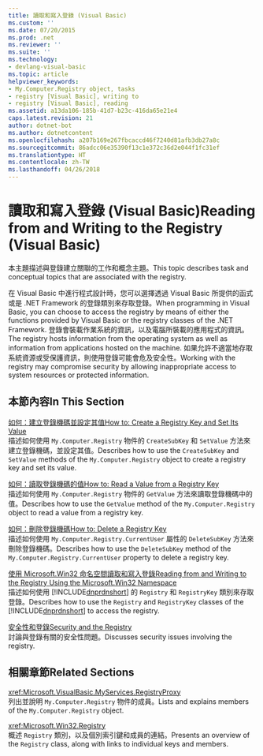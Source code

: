 ```yaml
---
title: 讀取和寫入登錄 (Visual Basic)
ms.custom: ''
ms.date: 07/20/2015
ms.prod: .net
ms.reviewer: ''
ms.suite: ''
ms.technology:
- devlang-visual-basic
ms.topic: article
helpviewer_keywords:
- My.Computer.Registry object, tasks
- registry [Visual Basic], writing to
- registry [Visual Basic], reading
ms.assetid: a13da106-185b-41d7-b23c-416da65e21e4
caps.latest.revision: 21
author: dotnet-bot
ms.author: dotnetcontent
ms.openlocfilehash: a207b169e267fbcaccd46f7240d81afb3db27a8c
ms.sourcegitcommit: 86adcc06e35390f13c1e372c36d2e044f1fc31ef
ms.translationtype: HT
ms.contentlocale: zh-TW
ms.lasthandoff: 04/26/2018
---
```

# <a name="reading-from-and-writing-to-the-registry-visual-basic"></a><span data-ttu-id="aff5f-102">讀取和寫入登錄 (Visual Basic)</span><span class="sxs-lookup"><span data-stu-id="aff5f-102">Reading from and Writing to the Registry (Visual Basic)</span></span>
<span data-ttu-id="aff5f-103">本主題描述與登錄建立關聯的工作和概念主題。</span><span class="sxs-lookup"><span data-stu-id="aff5f-103">This topic describes task and conceptual topics that are associated with the registry.</span></span>  
  
 <span data-ttu-id="aff5f-104">在 Visual Basic 中進行程式設計時，您可以選擇透過 Visual Basic 所提供的函式或是 .NET Framework 的登錄類別來存取登錄。</span><span class="sxs-lookup"><span data-stu-id="aff5f-104">When programming in Visual Basic, you can choose to access the registry by means of either the functions provided by Visual Basic or the registry classes of the .NET Framework.</span></span> <span data-ttu-id="aff5f-105">登錄會裝載作業系統的資訊，以及電腦所裝載的應用程式的資訊。</span><span class="sxs-lookup"><span data-stu-id="aff5f-105">The registry hosts information from the operating system as well as information from applications hosted on the machine.</span></span> <span data-ttu-id="aff5f-106">如果允許不適當地存取系統資源或受保護資訊，則使用登錄可能會危及安全性。</span><span class="sxs-lookup"><span data-stu-id="aff5f-106">Working with the registry may compromise security by allowing inappropriate access to system resources or protected information.</span></span>  
  
## <a name="in-this-section"></a><span data-ttu-id="aff5f-107">本節內容</span><span class="sxs-lookup"><span data-stu-id="aff5f-107">In This Section</span></span>  
 [<span data-ttu-id="aff5f-108">如何：建立登錄機碼並設定其值</span><span class="sxs-lookup"><span data-stu-id="aff5f-108">How to: Create a Registry Key and Set Its Value</span></span>](../../../../visual-basic/developing-apps/programming/computer-resources/how-to-create-a-registry-key-and-set-its-value.md)  
 <span data-ttu-id="aff5f-109">描述如何使用 `My.Computer.Registry` 物件的 `CreateSubKey` 和 `SetValue` 方法來建立登錄機碼，並設定其值。</span><span class="sxs-lookup"><span data-stu-id="aff5f-109">Describes how to use the `CreateSubKey` and `SetValue` methods of the `My.Computer.Registry` object to create a registry key and set its value.</span></span>  
  
 [<span data-ttu-id="aff5f-110">如何：讀取登錄機碼的值</span><span class="sxs-lookup"><span data-stu-id="aff5f-110">How to: Read a Value from a Registry Key</span></span>](../../../../visual-basic/developing-apps/programming/computer-resources/how-to-read-a-value-from-a-registry-key.md)  
 <span data-ttu-id="aff5f-111">描述如何使用 `My.Computer.Registry` 物件的 `GetValue` 方法來讀取登錄機碼中的值。</span><span class="sxs-lookup"><span data-stu-id="aff5f-111">Describes how to use the `GetValue` method of the `My.Computer.Registry` object to read a value from a registry key.</span></span>  
  
 [<span data-ttu-id="aff5f-112">如何：刪除登錄機碼</span><span class="sxs-lookup"><span data-stu-id="aff5f-112">How to: Delete a Registry Key</span></span>](../../../../visual-basic/developing-apps/programming/computer-resources/how-to-delete-a-registry-key.md)  
 <span data-ttu-id="aff5f-113">描述如何使用 `My.Computer.Registry.CurrentUser` 屬性的 `DeleteSubKey` 方法來刪除登錄機碼。</span><span class="sxs-lookup"><span data-stu-id="aff5f-113">Describes how to use the `DeleteSubKey` method of the `My.Computer.Registry.CurrentUser` property to delete a registry key.</span></span>  
  
 [<span data-ttu-id="aff5f-114">使用 Microsoft.Win32 命名空間讀取和寫入登錄</span><span class="sxs-lookup"><span data-stu-id="aff5f-114">Reading from and Writing to the Registry Using the Microsoft.Win32 Namespace</span></span>](../../../../visual-basic/developing-apps/programming/computer-resources/reading-from-and-writing-to-the-registry-using-the-microsoft-win32-namespace.md)  
 <span data-ttu-id="aff5f-115">描述如何使用 [!INCLUDE[dnprdnshort](~/includes/dnprdnshort-md.md)] 的 `Registry` 和 `RegistryKey` 類別來存取登錄。</span><span class="sxs-lookup"><span data-stu-id="aff5f-115">Describes how to use the `Registry` and `RegistryKey` classes of the [!INCLUDE[dnprdnshort](~/includes/dnprdnshort-md.md)] to access the registry.</span></span>  
  
 [<span data-ttu-id="aff5f-116">安全性和登錄</span><span class="sxs-lookup"><span data-stu-id="aff5f-116">Security and the Registry</span></span>](../../../../visual-basic/developing-apps/programming/computer-resources/security-and-the-registry.md)  
 <span data-ttu-id="aff5f-117">討論與登錄有關的安全性問題。</span><span class="sxs-lookup"><span data-stu-id="aff5f-117">Discusses security issues involving the registry.</span></span>  
  
## <a name="related-sections"></a><span data-ttu-id="aff5f-118">相關章節</span><span class="sxs-lookup"><span data-stu-id="aff5f-118">Related Sections</span></span>  
 <xref:Microsoft.VisualBasic.MyServices.RegistryProxy>  
 <span data-ttu-id="aff5f-119">列出並說明 `My.Computer.Registry` 物件的成員。</span><span class="sxs-lookup"><span data-stu-id="aff5f-119">Lists and explains members of the `My.Computer.Registry` object.</span></span>  
  
 <xref:Microsoft.Win32.Registry>  
 <span data-ttu-id="aff5f-120">概述 `Registry` 類別，以及個別索引鍵和成員的連結。</span><span class="sxs-lookup"><span data-stu-id="aff5f-120">Presents an overview of the `Registry` class, along with links to individual keys and members.</span></span>
